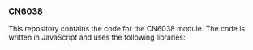 ### CN6038

This repository contains the code for the CN6038 module. The code is written in JavaScript and uses the following libraries: